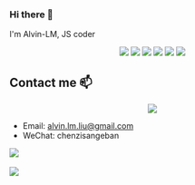 ### Hi there 👋

I'm Alvin-LM, JS coder

<div align="center">
  <img src="https://img.shields.io/badge/-JavaScript-f6da1c?style=flat&logo=javascript&logoColor=white">
  <img src="https://img.shields.io/badge/-TypeScript-2b6dbf?style=flat&logo=typescript&logoColor=white">
  <img src="https://img.shields.io/badge/-Vue-46b882?style=flat&logo=vue.js&logoColor=white">
  <img src="https://img.shields.io/badge/-React-00b4ce?style=flat&logo=react&logoColor=white">
  <img src="https://img.shields.io/badge/-Node.js-3C873A?style=flat&logo=Node.js&logoColor=white">
  <img src="https://img.shields.io/badge/wechat_miniprogram-09b955?style=flat&logo=wechat&logoColor=white">
</div>

## Contact me 📫 

<div align="center">
  <img align="center" src="https://profile-counter.glitch.me/Alvin-LM/count.svg" />
</div>

- Email: alvin.lm.liu@gmail.com
- WeChat: chenzisangeban

<div>
  <a href="https://github.com/Alvin-LM">
    <img align="center" src="https://github-readme-stats.vercel.app/api?username=Alvin-LM&show_icons=true&count_privat" />
  </a>
</div>

<br />

<div>
  <a href="https://github.com/Alvin-LM">
    <img align="center" src="https://github-readme-stats.vercel.app/api/top-langs/?username=Alvin-Lm&layout=compact" />
  </a>
</div>

